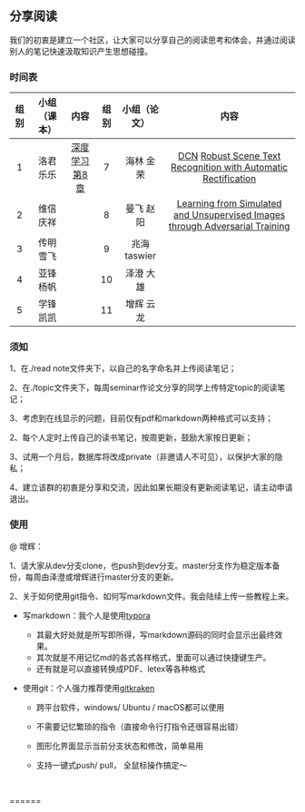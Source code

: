 ##  分享阅读

我们的初衷是建立一个社区，让大家可以分享自己的阅读思考和体会，并通过阅读别人的笔记快速汲取知识产生思想碰撞。

### 时间表


| 组别        | 小组（课本）   | 内容 | 组别        | 小组（论文）   | 内容 |   
|:----------------:|:----------------:|:----------------:|:----------------:|:----------------:|:----------------:|
| 1     |  洛君 乐乐 |[深度学习 第8章](https://github.com/exacity/deeplearningbook-chinese) |  7 | 海林 金荣|[DCN](https://arxiv.org/pdf/1703.06211) [Robust Scene Text Recognition with Automatic Rectification](http://lanl.arxiv.org/abs/1603.03915)
| 2     |  维信 庆祥 ||  8 | 曼飞 赵阳|[Learning from Simulated and Unsupervised Images through Adversarial Training](https://arxiv.org/pdf/1612.07828.pdf)
| 3     |  传明 雪飞 ||  9 | 兆海 taswier|
| 4     |  亚锋 杨帆 || 10 | 泽澄 大雄|
| 5     |  学锋 凯凯 || 11 | 增辉 云龙|
### 须知

1、在./read note文件夹下，以自己的名字命名并上传阅读笔记；

2、在./topic文件夹下，每周seminar作论文分享的同学上传特定topic的阅读笔记；

3、考虑到在线显示的问题，目前仅有pdf和markdown两种格式可以支持；

2、每个人定时上传自己的读书笔记，按周更新，鼓励大家按日更新；

3、试用一个月后，数据库将改成private（非邀请人不可见），以保护大家的隐私；

4、建立该群的初衷是分享和交流，因此如果长期没有更新阅读笔记，请主动申请退出。


### 使用

@ 增辉： 

1、请大家从dev分支clone，也push到dev分支。master分支作为稳定版本备份，每周由泽澄或增辉进行master分支的更新。

2、关于如何使用git指令、如何写markdown文件。我会陆续上传一些教程上来。

- 写markdown：我个人是使用[typora](https://typora.io/)

  - 其最大好处就是所写即所得，写markdown源码的同时会显示出最终效果。
  - 其次就是不用记忆md的各式各样格式，里面可以通过快捷键生产。
  - 还有就是可以直接转换成PDF、letex等各种格式

- 使用git：个人强力推荐使用[gitkraken](https://www.gitkraken.com/)

  - 跨平台软件，windows/ Ubuntu / macOS都可以使用
  - 不需要记忆繁琐的指令（直接命令行打指令还很容易出错）
  - 图形化界面显示当前分支状态和修改，简单易用


  - 支持一键式push/ pull， 全鼠标操作搞定～

  ​

======